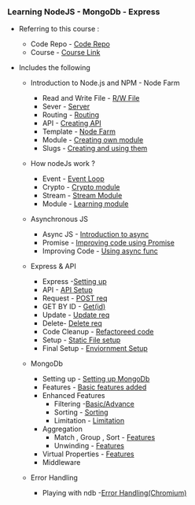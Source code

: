 ### Learning NodeJS - MongoDb - Express

- Referring to this course : 
  - Code Repo - [Code Repo](https://github.com/jonasschmedtmann/complete-node-bootcamp)
  - Course - [Course Link](https://www.udemy.com/course/nodejs-express-mongodb-bootcamp) 

- Includes the following
  -   Introduction to Node.js and NPM - Node Farm
      -  Read and Write File  - [R/W File](https://github.com/Ravkeerat02/Node-JS-MongoDb-Express/tree/main/Node-farm)
      -  Sever - [Server](https://github.com/Ravkeerat02/Node-JS-MongoDb-Express/blob/main/Node-farm/index.js)
      -  Routing - [Routing](https://github.com/Ravkeerat02/Node-JS-MongoDb-Express/blob/main/Node-farm/index.js)
      -  API - [Creating API](https://github.com/Ravkeerat02/Node-JS-MongoDb-Express/blob/main/Node-farm/index.js)
      -  Template - [Node Farm](https://github.com/Ravkeerat02/Node-JS-MongoDb-Express/tree/main/Node-farm/templates)
      -  Module - [Creating own module](https://github.com/Ravkeerat02/Node-JS-MongoDb-Express/tree/main/Node-farm/module) 
      -  Slugs - [Creating and using them](https://github.com/Ravkeerat02/Node-JS-MongoDb-Express/blob/main/Node-farm/index.js)

  - How nodeJs work ?
      - Event - [Event Loop](https://github.com/Ravkeerat02/Node-JS-MongoDb-Express/blob/main/How-node-works/event-loop.js)
      - Crypto - [Crypto module](https://github.com/Ravkeerat02/Node-JS-MongoDb-Express/blob/main/How-node-works/event-loop.js)
      - Stream - [Stream Module](https://github.com/Ravkeerat02/Node-JS-MongoDb-Express/blob/main/How-node-works/streams.js)
      - Module - [Learning module](https://github.com/Ravkeerat02/Node-JS-MongoDb-Express/blob/main/How-node-works/modules.js)

  - Asynchronous JS
      - Async JS - [Introduction to async](https://github.com/Ravkeerat02/Node-JS-MongoDb-Express/tree/main/async-js)     
      - Promise - [Improving code using Promise](https://github.com/Ravkeerat02/Node-JS-MongoDb-Express/blob/main/async-js/index.js)
      - Improving Code - [Using async func](https://github.com/Ravkeerat02/Node-JS-MongoDb-Express/blob/main/async-js/index.js)

  - Express & API
    - Express -[Setting up](https://github.com/Ravkeerat02/Node-JS-MongoDb-Express/blob/main/natours/app.js)
    - API - [API Setup](https://github.com/Ravkeerat02/Node-JS-MongoDb-Express/blob/main/natours/app.js)
    - Request - [POST req](https://github.com/Ravkeerat02/Node-JS-MongoDb-Express/blob/main/natours/app.js)   
    - GET BY ID - [Get(id)](https://github.com/Ravkeerat02/Node-JS-MongoDb-Express/blob/main/natours/app.js)
    - Update - [Update req](https://github.com/Ravkeerat02/Node-JS-MongoDb-Express/blob/main/natours/app.js)
    - Delete- [Delete req](https://github.com/Ravkeerat02/Node-JS-MongoDb-Express/blob/main/natours/app.js)
    - Code Cleanup - [Refactoreed code](https://github.com/Ravkeerat02/Node-JS-MongoDb-Express/tree/main/natours)
    - Setup - [Static File setup](https://github.com/Ravkeerat02/Node-JS-MongoDb-Express/blob/main/natours/app.js)
    - Final Setup - [Enviornment Setup](https://github.com/Ravkeerat02/Node-JS-MongoDb-Express/blob/main/natours/server.js)

  - MongoDb
    - Setting up - [Setting up MongoDb](https://github.com/Ravkeerat02/Node-JS-MongoDb-Express/blob/main/natours/server.js)
    - Features - [Basic features added](https://github.com/Ravkeerat02/NodeJS-MongoDb-Express/blob/main/natours/controller/tourcontroller.js)
    - Enhanced Features
      - Filtering -[Basic/Advance](https://github.com/Ravkeerat02/NodeJS-MongoDb-Express/blob/main/natours/controller/tourcontroller.js)
      - Sorting - [Sorting](https://github.com/Ravkeerat02/NodeJS-MongoDb-Express/blob/main/natours/controller/tourcontroller.js)
      - Limitation - [Limitation](https://github.com/Ravkeerat02/NodeJS-MongoDb-Express/blob/main/natours/controller/tourcontroller.js)
    - Aggregation
      - Match , Group , Sort - [Features](https://github.com/Ravkeerat02/NodeJS-MongoDb-Express/blob/main/natours/controller/tourcontroller.js)
      - Unwinding - [Features](https://github.com/Ravkeerat02/NodeJS-MongoDb-Express/blob/main/natours/controller/tourcontroller.js)
    - Virtual Properties - [Features](https://github.com/Ravkeerat02/NodeJS-MongoDb-Express/blob/main/natours/models/tourModel.js)
    - Middleware
   
      
  - Error Handling
    - Playing with ndb -[Error Handling(Chromium)](https://github.com/Ravkeerat02/NodeJS-MongoDb-Express/blob/main/natours/utils/apiFeatures.js)     
       
      
       
